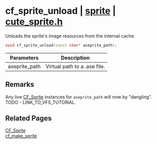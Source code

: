 # cf_sprite_unload | [sprite](https://github.com/RandyGaul/cute_framework/blob/master/docs/sprite/README.md) | [cute_sprite.h](https://github.com/RandyGaul/cute_framework/blob/master/include/cute_sprite.h)

Unloads the sprite's image resources from the internal cache.

```cpp
void cf_sprite_unload(const char* aseprite_path);
```

Parameters | Description
--- | ---
aseprite_path | Virtual path to a .ase file.

## Remarks

Any live [CF_Sprite](https://github.com/RandyGaul/cute_framework/blob/master/docs/sprite/cf_sprite.md) instances for `aseprite_path` will now by "dangling". TODO - LINK_TO_VFS_TUTORIAL.

## Related Pages

[CF_Sprite](https://github.com/RandyGaul/cute_framework/blob/master/docs/sprite/cf_sprite.md)  
[cf_make_sprite](https://github.com/RandyGaul/cute_framework/blob/master/docs/sprite/cf_make_sprite.md)  
